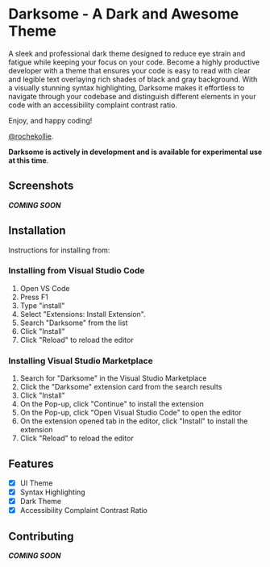 # Darksome - A Dark and Awesome Theme

A sleek and professional dark theme designed to reduce eye strain and fatigue while keeping your focus on your code. Become a highly productive developer with a theme that ensures your code is easy to read with clear and legible text overlaying rich shades of black and gray background. With a visually stunning syntax highlighting, Darksome makes it effortless to navigate through your codebase and distinguish different elements in your code with an accessibility complaint contrast ratio.

Enjoy, and happy coding!

[@rochekollie](https://twitter.com/rochekollie).

**Darksome is actively in development and is available for experimental use at this time**.

## Screenshots

***COMING SOON***

## Installation

Instructions for installing from:

### Installing from Visual Studio Code

1. Open VS Code
2. Press F1
3. Type "install"
4. Select "Extensions: Install Extension".
5. Search "Darksome" from the list
6. Click "Install"
7. Click "Reload" to reload the editor

### Installing Visual Studio Marketplace

1. Search for "Darksome" in the Visual Studio Marketplace
2. Click the "Darksome" extension card from the search results
3. Click "Install"
4. On the Pop-up, click "Continue" to install the extension
5. On the Pop-up, click "Open Visual Studio Code" to open the editor
6. On the extension opened tab in the editor, click "Install" to install the extension
7. Click "Reload" to reload the editor

## Features

- [x] UI Theme
- [x] Syntax Highlighting
- [x] Dark Theme
- [x] Accessibility Complaint Contrast Ratio

## Contributing

***COMING SOON***
